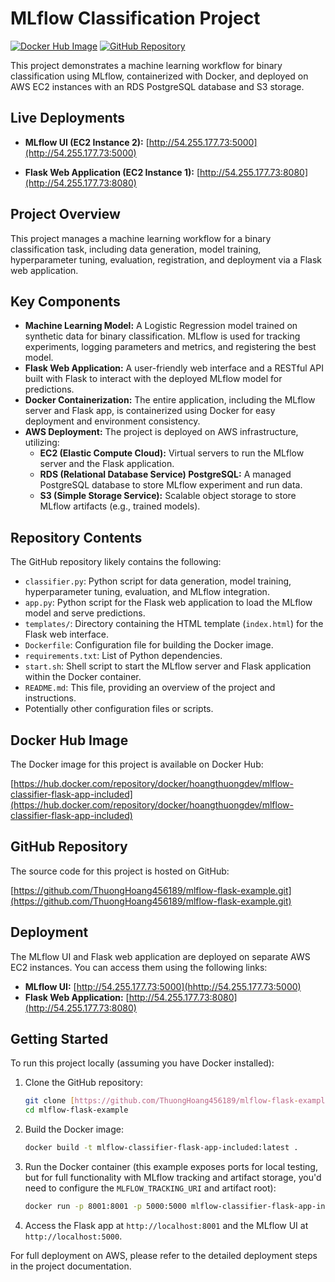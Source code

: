 # MLflow Classification Project

[![Docker Hub Image](https://hub.docker.com/repository/docker/hoangthuongdev/mlflow-classifier-flask-app-included)](https://hub.docker.com/repository/docker/hoangthuongdev/mlflow-classifier-flask-app-included)
[![GitHub Repository](https://github.com/ThuongHoang456189/mlflow-flask-example.git)](https://github.com/ThuongHoang456189/mlflow-flask-example.git)

This project demonstrates a machine learning workflow for binary classification using MLflow, containerized with Docker, and deployed on AWS EC2 instances with an RDS PostgreSQL database and S3 storage.

## Live Deployments

* **MLflow UI (EC2 Instance 2):** [http://54.255.177.73:5000](http://54.255.177.73:5000)

* **Flask Web Application (EC2 Instance 1):** [http://54.255.177.73:8080](http://54.255.177.73:8080)

## Project Overview

This project manages a machine learning workflow for a binary classification task, including data generation, model training, hyperparameter tuning, evaluation, registration, and deployment via a Flask web application.

## Key Components

* **Machine Learning Model:** A Logistic Regression model trained on synthetic data for binary classification. MLflow is used for tracking experiments, logging parameters and metrics, and registering the best model.
* **Flask Web Application:** A user-friendly web interface and a RESTful API built with Flask to interact with the deployed MLflow model for predictions.
* **Docker Containerization:** The entire application, including the MLflow server and Flask app, is containerized using Docker for easy deployment and environment consistency.
* **AWS Deployment:** The project is deployed on AWS infrastructure, utilizing:
    * **EC2 (Elastic Compute Cloud):** Virtual servers to run the MLflow server and the Flask application.
    * **RDS (Relational Database Service) PostgreSQL:** A managed PostgreSQL database to store MLflow experiment and run data.
    * **S3 (Simple Storage Service):** Scalable object storage to store MLflow artifacts (e.g., trained models).

## Repository Contents

The GitHub repository likely contains the following:

* `classifier.py`: Python script for data generation, model training, hyperparameter tuning, evaluation, and MLflow integration.
* `app.py`: Python script for the Flask web application to load the MLflow model and serve predictions.
* `templates/`: Directory containing the HTML template (`index.html`) for the Flask web interface.
* `Dockerfile`: Configuration file for building the Docker image.
* `requirements.txt`: List of Python dependencies.
* `start.sh`: Shell script to start the MLflow server and Flask application within the Docker container.
* `README.md`: This file, providing an overview of the project and instructions.
* Potentially other configuration files or scripts.

## Docker Hub Image

The Docker image for this project is available on Docker Hub:

[https://hub.docker.com/repository/docker/hoangthuongdev/mlflow-classifier-flask-app-included](https://hub.docker.com/repository/docker/hoangthuongdev/mlflow-classifier-flask-app-included)


## GitHub Repository

The source code for this project is hosted on GitHub:

[https://github.com/ThuongHoang456189/mlflow-flask-example.git](https://github.com/ThuongHoang456189/mlflow-flask-example.git)

## Deployment

The MLflow UI and Flask web application are deployed on separate AWS EC2 instances. You can access them using the following links:

* **MLflow UI:** [http://54.255.177.73:5000](hhttp://54.255.177.73:5000)
* **Flask Web Application:** [http://54.255.177.73:8080](http://54.255.177.73:8080)

## Getting Started

To run this project locally (assuming you have Docker installed):

1.  Clone the GitHub repository:
    ```bash
    git clone [https://github.com/ThuongHoang456189/mlflow-flask-example.git](https://github.com/ThuongHoang456189/mlflow-flask-example.git
    cd mlflow-flask-example
    ```
2.  Build the Docker image:
    ```bash
    docker build -t mlflow-classifier-flask-app-included:latest .
    ```
3.  Run the Docker container (this example exposes ports for local testing, but for full functionality with MLflow tracking and artifact storage, you'd need to configure the `MLFLOW_TRACKING_URI` and artifact root):
    ```bash
    docker run -p 8001:8001 -p 5000:5000 mlflow-classifier-flask-app-included:latest
    ```
4.  Access the Flask app at `http://localhost:8001` and the MLflow UI at `http://localhost:5000`.

For full deployment on AWS, please refer to the detailed deployment steps in the project documentation.